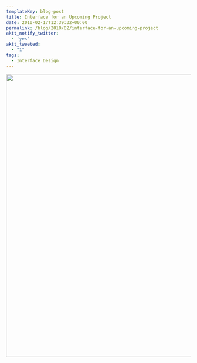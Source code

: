 ```yaml
---
templateKey: blog-post
title: Interface for an Upcoming Project
date: 2010-02-17T12:39:32+00:00
permalink: /blog/2010/02/interface-for-an-upcoming-project
aktt_notify_twitter:
  - 'yes'
aktt_tweeted:
  - "1"
tags:
  - Interface Design
---
```

[<img src="/img/2010/02/generationwars.jpg" alt="" title="generationwars" width="750" height="771" class="alignnone size-full wp-image-132" />](/img/2010/02/generationwars.jpg)